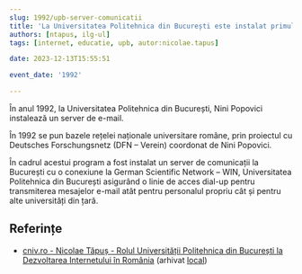 ```yaml
---
slug: 1992/upb-server-comunicatii
title: 'La Universitatea Politehnica din București este instalat primul server de e-mail pentru mediul academic'
authors: [ntapus, ilg-ul]
tags: [internet, educatie, upb, autor:nicolae.tapus]

date: 2023-12-13T15:55:51

event_date: '1992'

---
```


În anul 1992, la Universitatea Politehnica din București, Nini Popovici
instalează un server de e-mail.

<!-- truncate -->

În 1992 se pun bazele rețelei naționale universitare române, prin
proiectul cu Deutsches Forschungsnetz (DFN – Verein) coordonat de Nini Popovici.

În cadrul acestui program a fost instalat un server de comunicații la
București cu o conexiune la German Scientific Network – WIN, Universitatea
Politehnica din București asigurând o linie de acces dial-up pentru
transmiterea mesajelor e-mail atât pentru personalul propriu cât și
pentru alte universități din țară.

## Referințe

- [cniv.ro - Nicolae Tăpuș - Rolul Universității Politehnica din București la Dezvoltarea Internetului în România](https://cniv.ro/documents/26/CNIV_Volum_Aniversar_2023_-_Versiune_Online_DPxioQg.pdf) (arhivat [local](https://cronica-it.github.io/arhiva/))
